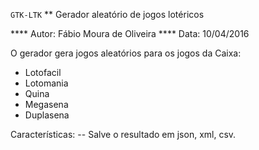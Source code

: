``GTK-LTK``
** Gerador aleatório de jogos lotéricos

**** Autor: Fábio Moura de Oliveira
**** Data: 10/04/2016

O gerador gera jogos aleatórios para os jogos da Caixa:
- Lotofacil
- Lotomania
- Quina
- Megasena
- Duplasena

Características:
-- Salve o resultado em json, xml, csv.


